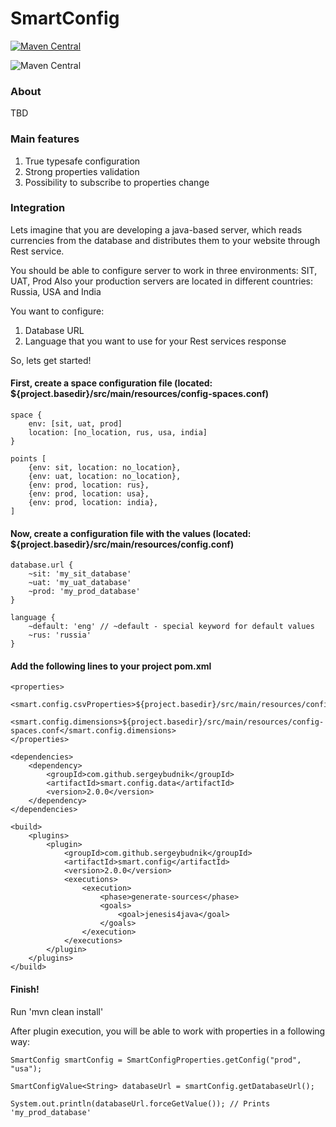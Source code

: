 # SmartConfig

[![Maven Central](https://maven-badges.herokuapp.com/maven-central/com.github.sergeybudnik/smart.config/badge.svg)](https://maven-badges.herokuapp.com/maven-central/com.github.sergeybudnik/smart.config/badge.png)

![Maven Central](https://api.travis-ci.org/SergeyBudnik/SmartConfig.svg?branch=master)

### About

TBD

### Main features ###

1. True typesafe configuration
2. Strong properties validation
3. Possibility to subscribe to properties change

### Integration

Lets imagine that you are developing a java-based server, which reads currencies from the database and distributes them to your website through Rest service.

You should be able to configure server to work in three environments: SIT, UAT, Prod
Also your production servers are located in different countries: Russia, USA and India

You want to configure:
1. Database URL
2. Language that you want to use for your Rest services response

So, lets get started!

#### First, create a space configuration file (located: ${project.basedir}/src/main/resources/config-spaces.conf)

```
space {
    env: [sit, uat, prod]
    location: [no_location, rus, usa, india]
}

points [
    {env: sit, location: no_location},
    {env: uat, location: no_location},
    {env: prod, location: rus},
    {env: prod, location: usa},
    {env: prod, location: india},
]
```

#### Now, create a configuration file with the values (located: ${project.basedir}/src/main/resources/config.conf)

```
database.url {
    ~sit: 'my_sit_database'
    ~uat: 'my_uat_database'
    ~prod: 'my_prod_database'
}

language {
    ~default: 'eng' // ~default - special keyword for default values
    ~rus: 'russia'
}
```

#### Add the following lines to your project pom.xml

```
<properties>
    <smart.config.csvProperties>${project.basedir}/src/main/resources/config.conf</smart.config.csvProperties>
    <smart.config.dimensions>${project.basedir}/src/main/resources/config-spaces.conf</smart.config.dimensions>
</properties>

<dependencies>
    <dependency>
        <groupId>com.github.sergeybudnik</groupId>
        <artifactId>smart.config.data</artifactId>
        <version>2.0.0</version>
    </dependency>
</dependencies>

<build>
    <plugins>
        <plugin>
            <groupId>com.github.sergeybudnik</groupId>
            <artifactId>smart.config</artifactId>
            <version>2.0.0</version>
            <executions>
                <execution>
                    <phase>generate-sources</phase>
                    <goals>
                        <goal>jenesis4java</goal>
                    </goals>
                </execution>
            </executions>
        </plugin>
    </plugins>
</build>
```

#### Finish!

Run 'mvn clean install'

After plugin execution, you will be able to work with properties in a following way:

```
SmartConfig smartConfig = SmartConfigProperties.getConfig("prod", "usa");

SmartConfigValue<String> databaseUrl = smartConfig.getDatabaseUrl();

System.out.println(databaseUrl.forceGetValue()); // Prints 'my_prod_database'
```
